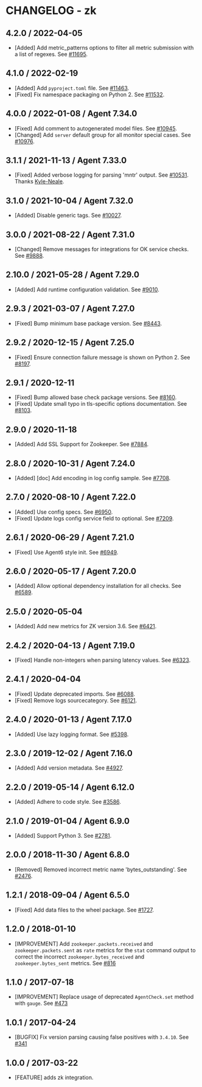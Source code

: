 # CHANGELOG - zk

## 4.2.0 / 2022-04-05

* [Added] Add metric_patterns options to filter all metric submission with a list of regexes. See [#11695](https://github.com/DataDog/integrations-core/pull/11695).

## 4.1.0 / 2022-02-19

* [Added] Add `pyproject.toml` file. See [#11463](https://github.com/DataDog/integrations-core/pull/11463).
* [Fixed] Fix namespace packaging on Python 2. See [#11532](https://github.com/DataDog/integrations-core/pull/11532).

## 4.0.0 / 2022-01-08 / Agent 7.34.0

* [Fixed] Add comment to autogenerated model files. See [#10945](https://github.com/DataDog/integrations-core/pull/10945).
* [Changed] Add `server` default group for all monitor special cases. See [#10976](https://github.com/DataDog/integrations-core/pull/10976).

## 3.1.1 / 2021-11-13 / Agent 7.33.0

* [Fixed] Added verbose logging for parsing 'mntr' output. See [#10531](https://github.com/DataDog/integrations-core/pull/10531). Thanks [Kyle-Neale](https://github.com/Kyle-Neale).

## 3.1.0 / 2021-10-04 / Agent 7.32.0

* [Added] Disable generic tags. See [#10027](https://github.com/DataDog/integrations-core/pull/10027).

## 3.0.0 / 2021-08-22 / Agent 7.31.0

* [Changed] Remove messages for integrations for OK service checks. See [#9888](https://github.com/DataDog/integrations-core/pull/9888).

## 2.10.0 / 2021-05-28 / Agent 7.29.0

* [Added] Add runtime configuration validation. See [#9010](https://github.com/DataDog/integrations-core/pull/9010).

## 2.9.3 / 2021-03-07 / Agent 7.27.0

* [Fixed] Bump minimum base package version. See [#8443](https://github.com/DataDog/integrations-core/pull/8443).

## 2.9.2 / 2020-12-15 / Agent 7.25.0

* [Fixed] Ensure connection failure message is shown on Python 2. See [#8197](https://github.com/DataDog/integrations-core/pull/8197).

## 2.9.1 / 2020-12-11

* [Fixed] Bump allowed base check package versions. See [#8160](https://github.com/DataDog/integrations-core/pull/8160).
* [Fixed] Update small typo in tls-specific options documentation. See [#8103](https://github.com/DataDog/integrations-core/pull/8103).

## 2.9.0 / 2020-11-18

* [Added] Add SSL Support for Zookeeper. See [#7884](https://github.com/DataDog/integrations-core/pull/7884).

## 2.8.0 / 2020-10-31 / Agent 7.24.0

* [Added] [doc] Add encoding in log config sample. See [#7708](https://github.com/DataDog/integrations-core/pull/7708).

## 2.7.0 / 2020-08-10 / Agent 7.22.0

* [Added] Use config specs. See [#6950](https://github.com/DataDog/integrations-core/pull/6950).
* [Fixed] Update logs config service field to optional. See [#7209](https://github.com/DataDog/integrations-core/pull/7209).

## 2.6.1 / 2020-06-29 / Agent 7.21.0

* [Fixed] Use Agent6 style init. See [#6949](https://github.com/DataDog/integrations-core/pull/6949).

## 2.6.0 / 2020-05-17 / Agent 7.20.0

* [Added] Allow optional dependency installation for all checks. See [#6589](https://github.com/DataDog/integrations-core/pull/6589).

## 2.5.0 / 2020-05-04

* [Added] Add new metrics for ZK version 3.6. See [#6421](https://github.com/DataDog/integrations-core/pull/6421).

## 2.4.2 / 2020-04-13 / Agent 7.19.0

* [Fixed] Handle non-integers when parsing latency values. See [#6323](https://github.com/DataDog/integrations-core/pull/6323).

## 2.4.1 / 2020-04-04

* [Fixed] Update deprecated imports. See [#6088](https://github.com/DataDog/integrations-core/pull/6088).
* [Fixed] Remove logs sourcecategory. See [#6121](https://github.com/DataDog/integrations-core/pull/6121).

## 2.4.0 / 2020-01-13 / Agent 7.17.0

* [Added] Use lazy logging format. See [#5398](https://github.com/DataDog/integrations-core/pull/5398).

## 2.3.0 / 2019-12-02 / Agent 7.16.0

* [Added] Add version metadata. See [#4927](https://github.com/DataDog/integrations-core/pull/4927).

## 2.2.0 / 2019-05-14 / Agent 6.12.0

* [Added] Adhere to code style. See [#3586](https://github.com/DataDog/integrations-core/pull/3586).

## 2.1.0 / 2019-01-04 / Agent 6.9.0

* [Added] Support Python 3. See [#2781][1].

## 2.0.0 / 2018-11-30 / Agent 6.8.0

* [Removed] Removed incorrect metric name 'bytes_outstanding'. See [#2476][2].

## 1.2.1 / 2018-09-04 / Agent 6.5.0

* [Fixed] Add data files to the wheel package. See [#1727][3].

## 1.2.0 / 2018-01-10

* [IMPROVEMENT] Add `zookeeper.packets.received` and `zookeeper.packets.sent` as `rate` metrics
  for the `stat` command output to correct the incorrect `zookeeper.bytes_received` and
  `zookeeper.bytes_sent` metrics. See [#816][4]

## 1.1.0 / 2017-07-18

* [IMPROVEMENT] Replace usage of deprecated `AgentCheck.set` method with `gauge`. See [#473][5]

## 1.0.1 / 2017-04-24

* [BUGFIX] Fix version parsing causing false positives with `3.4.10`. See [#341][6]

## 1.0.0 / 2017-03-22

* [FEATURE] adds zk integration.

<!--- The following link definition list is generated by PimpMyChangelog --->
[1]: https://github.com/DataDog/integrations-core/pull/2781
[2]: https://github.com/DataDog/integrations-core/pull/2476
[3]: https://github.com/DataDog/integrations-core/pull/1727
[4]: https://github.com/DataDog/integrations-core/pull/816
[5]: https://github.com/DataDog/integrations-core/issues/473
[6]: https://github.com/DataDog/integrations-core/issues/341
